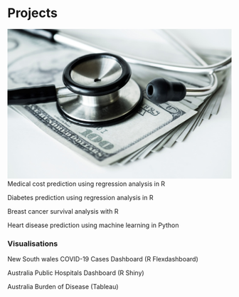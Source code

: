 # Projects

![](assets/img/medical.jpg) Medical cost prediction using regression analysis in R

Diabetes prediction using regression analysis in R

Breast cancer survival analysis with R

Heart disease prediction using machine learning in Python


### Visualisations

New South wales COVID-19 Cases Dashboard (R Flexdashboard)

Australia Public Hospitals Dashboard (R Shiny)

Australia Burden of Disease (Tableau)


